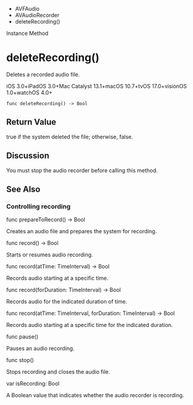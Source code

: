 

- AVFAudio
- AVAudioRecorder
-  deleteRecording() 

Instance Method

# deleteRecording()

Deletes a recorded audio file.

iOS 3.0+iPadOS 3.0+Mac Catalyst 13.1+macOS 10.7+tvOS 17.0+visionOS 1.0+watchOS 4.0+

``` source
func deleteRecording() -> Bool
```

## Return Value

true if the system deleted the file; otherwise, false.

## Discussion

You must stop the audio recorder before calling this method.

## See Also

### Controlling recording

func prepareToRecord() -> Bool

Creates an audio file and prepares the system for recording.

func record() -> Bool

Starts or resumes audio recording.

func record(atTime: TimeInterval) -> Bool

Records audio starting at a specific time.

func record(forDuration: TimeInterval) -> Bool

Records audio for the indicated duration of time.

func record(atTime: TimeInterval, forDuration: TimeInterval) -> Bool

Records audio starting at a specific time for the indicated duration.

func pause()

Pauses an audio recording.

func stop()

Stops recording and closes the audio file.

var isRecording: Bool

A Boolean value that indicates whether the audio recorder is recording.

